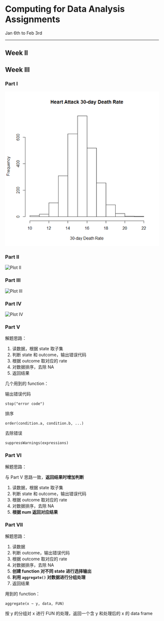 Computing for Data Analysis Assignments
=

Jan 6th to Feb 3rd

---

## Week II

## Week III

### Part I

![Plot II](https://github.com/kelvinleung/DA-Assignments/blob/master/Week_III/Plots/plotting_part_1.png?raw=true)

### Part II

![Plot II](https://github.com/kelvinleung/DA-Assignments/blob/master/Week_III/Plots/plotting_part_2.png?raw=true)

### Part III

![Plot III](https://github.com/kelvinleung/DA-Assignments/blob/master/Week_III/Plots/plotting_part_3.png?raw=true)

### Part IV

![Plot IV](https://github.com/kelvinleung/DA-Assignments/blob/master/Week_III/Plots/plotting_part_4.png?raw=true)

### Part V

解题思路：

1. 读数据，根据 state 取子集
2. 判断 state 和 outcome，输出错误代码
3. 根据 outcome 取对应的 rate
4. 对数据排序，去除 NA
5. 返回结果

几个用到的 function：

输出错误代码

```
stop("error code")
```

排序

```
order(condition.a, condition.b, ...)
```

去除错误

```
suppressWarnings(expressions)
```

### Part VI

解题思路：

与 Part V 思路一致，**返回结果时增加判断**

1. 读数据，根据 state 取子集
2. 判断 state 和 outcome，输出错误代码
3. 根据 outcome 取对应的 rate
4. 对数据排序，去除 NA
5. **根据 num 返回对应结果**

### Part VII

解题思路：

1. 读数据
2. 判断 outcome，输出错误代码
3. 根据 outcome 取对应的 rate
4. 对数据排序，去除 NA
5. **创建 function 对不同 state 进行选择输出**
6. **利用 ```aggregate()``` 对数据进行分组处理**
7. 返回结果

用到的 function：

```
aggregate(x ~ y, data, FUN)
```

按 y 的分组对 x 进行 FUN 的处理，返回一个含 y 和处理后的 x 的 data frame